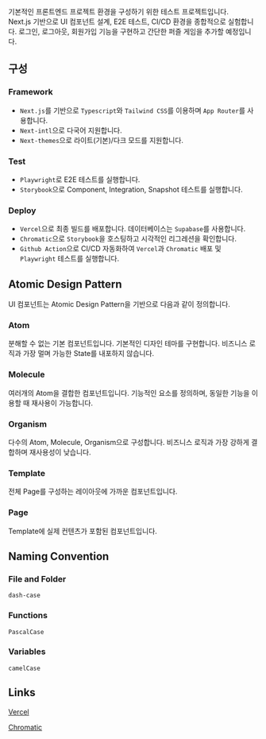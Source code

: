 기본적인 프론트엔드 프로젝트 환경을 구성하기 위한 테스트 프로젝트입니다.  
Next.js 기반으로 UI 컴포넌트 설계, E2E 테스트, CI/CD 환경을 종합적으로 실험합니다.
로그인, 로그아웃, 회원가입 기능을 구현하고 간단한 퍼즐 게임을 추가할 예정입니다.

## 구성

### Framework

- `Next.js`를 기반으로 `Typescript`와 `Tailwind CSS`를 이용하며 `App Router`를 사용합니다.
- `Next-intl`으로 다국어 지원합니다.
- `Next-themes`으로 라이트(기본)/다크 모드를 지원합니다.

### Test

- `Playwright`로 E2E 테스트를 실행합니다.
- `Storybook`으로 Component, Integration, Snapshot 테스트를 실행합니다.

### Deploy

- `Vercel`으로 최종 빌드를 배포합니다. 데이터베이스는 `Supabase`를 사용합니다.
- `Chromatic`으로 `Storybook`을 호스팅하고 시각적인 리그레션을 확인합니다.
- `Github Action`으로 CI/CD 자동화하여 `Vercel`과 `Chromatic` 배포 및 `Playwright` 테스트를 실행합니다.

## Atomic Design Pattern

UI 컴포넌트는 Atomic Design Pattern을 기반으로 다음과 같이 정의합니다.

### Atom

분해할 수 없는 기본 컴포넌트입니다. 기본적인 디자인 테마를 구현합니다. 비즈니스 로직과 가장 멀며 가능한 State를 내포하지 않습니다.

### Molecule

여러개의 Atom을 결합한 컴포넌트입니다. 기능적인 요소를 정의하며, 동일한 기능을 이용할 때 재사용이 가능합니다.

### Organism

다수의 Atom, Molecule, Organism으로 구성합니다. 비즈니스 로직과 가장 강하게 결합하며 재사용성이 낮습니다.

### Template

전체 Page를 구성하는 레이아웃에 가까운 컴포넌트입니다.

### Page

Template에 실제 컨텐츠가 포함된 컴포넌트입니다.

## Naming Convention

### File and Folder

`dash-case`

### Functions

`PascalCase`

### Variables

`camelCase`

## Links

[Vercel](https://log-in-bice.vercel.app/)

[Chromatic](https://main--67d24f741772bddcc8e72bd1.chromatic.com/)
